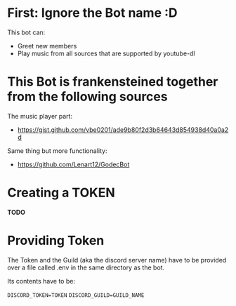 # First: Ignore the Bot name :D

This bot can:
* Greet new members
* Play music from all sources that are supported by youtube-dl

# This Bot is frankensteined together from the following sources

The music player part:
- https://gist.github.com/vbe0201/ade9b80f2d3b64643d854938d40a0a2d

Same thing but more functionality:
- https://github.com/Lenart12/GodecBot

# Creating a TOKEN

**TODO**

# Providing Token

The Token and the Guild (aka the discord server name) have to be provided over a file called .env in the same directory as the bot.

Its contents have to be:

`DISCORD_TOKEN=TOKEN` 
`DISCORD_GUILD=GUILD_NAME` 

